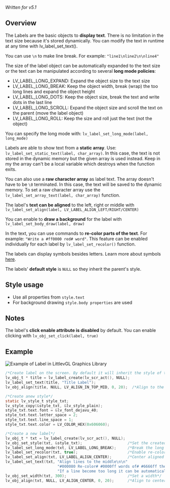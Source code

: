 _Written for v5.1_

## Overview
The Labels are the basic objects to **display text**. There is no limitation in the text size because it's stored dynamically. You can modify the text in runtime at any time with lv_label_set_text().

You can use `\n` to make line break. For example: `"line1\nline2\n\nline4"`

The size of the label object can be automatically expanded to the text size or the text can be manipulated according to several **long mode policies**:

* LV_LABEL_LONG_EXPAND: Expand the object size to the text size
* LV_LABEL_LONG_BREAK: Keep the object width, break (wrap) the too long lines and expand the object height
* LV_LABEL_LONG_DOTS: Keep the object size, break the text and write dots in the last line
* LV_LABEL_LONG_SCROLL: Expand the object size and scroll the text on the parent (move the label object)
* LV_LABEL_LONG_ROLL: Keep the size and roll just the text (not the object)

You can specify the long mode with: `lv_label_set_long_mode(label, long_mode)`

Labels are able to show text from a **static array**. Use: `lv_label_set_static_text(label, char_array)`. In this case, the text is not stored in the dynamic memory but the given array is used instead. Keep in my the array can't be a local variable which destroys when the function exits.

You can also use a **raw character array** as label text. The array doesn't have to be `\0` terminated. In this case, the text will be saved to the dynamic memory. To set a raw character array use the `lv_label_set_array_text(label, char_array)` function.

The label's **text can be aligned** to the left, right or middle with `lv_label_set_align(label, LV_LABEL_ALIGN_LEFT/RIGHT/CENTER)`

You can enable to **draw a background** for the label with `lv_label_set_body_draw(label, draw)`

In the text, you can use commands to **re-color parts of the text**. For example: `"Write a #ff0000 red# word"`. This feature can be enabled individually for each label by `lv_label_set_recolor()` function.

The labels can display symbols besides letters. Learn more about symbols [here](/Fonts_tr).

The labels' **default style** is `NULL` so they inherit the parent's style.

## Style usage
* Use all properties from `style.text`
* For background drawing `style.body properties` are used

## Notes
The label's **click enable attribute is disabled** by default. You can enable clicking with `lv_obj_set_click(label, true)`

## Example
![Example of Label in LittlevGL Graphics Library ](http://docs.littlevgl.com/img/label-lv_label.png)

```c
/*Create label on the screen. By default it will inherit the style of the screen*/
lv_obj_t * title = lv_label_create(lv_scr_act(), NULL);
lv_label_set_text(title, "Title Label");
lv_obj_align(title, NULL, LV_ALIGN_IN_TOP_MID, 0, 20);  /*Align to the top*/

/*Create anew style*/
static lv_style_t style_txt;
lv_style_copy(&style_txt, &lv_style_plain);
style_txt.text.font = &lv_font_dejavu_40;
style_txt.text.letter_space = 2;
style_txt.text.line_space = 1;
style_txt.text.color = LV_COLOR_HEX(0x606060);

/*Create a new label*/
lv_obj_t * txt = lv_label_create(lv_scr_act(), NULL);
lv_obj_set_style(txt, &style_txt);                    /*Set the created style*/
lv_label_set_long_mode(txt, LV_LABEL_LONG_BREAK);     /*Break the long lines*/
lv_label_set_recolor(txt, true);                      /*Enable re-coloring by commands in the text*/
lv_label_set_align(txt, LV_LABEL_ALIGN_CENTER);       /*Center aligned lines*/
lv_label_set_text(txt, "Align lines to the middle\n\n"
                       "#000080 Re-color# #0000ff words of# #6666ff the text#\n\n"
                       "If a line become too long it can be automatically broken into multiple lines");
lv_obj_set_width(txt, 300);                           /*Set a width*/
lv_obj_align(txt, NULL, LV_ALIGN_CENTER, 0, 20);      /*Align to center*/
```
